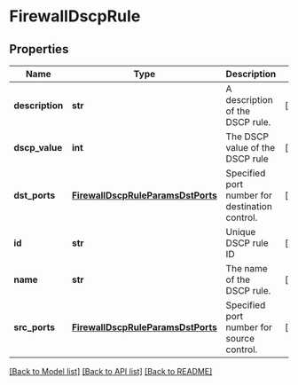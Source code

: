 # FirewallDscpRule

## Properties
Name | Type | Description | Notes
------------ | ------------- | ------------- | -------------
**description** | **str** | A description of the DSCP rule. | [optional] 
**dscp_value** | **int** | The DSCP value of the DSCP rule | [optional] 
**dst_ports** | [**FirewallDscpRuleParamsDstPorts**](FirewallDscpRuleParamsDstPorts.md) | Specified port number for destination control. | [optional] 
**id** | **str** | Unique DSCP rule ID  | [optional] 
**name** | **str** | The name of the DSCP rule. | [optional] 
**src_ports** | [**FirewallDscpRuleParamsDstPorts**](FirewallDscpRuleParamsDstPorts.md) | Specified port number for source control. | [optional] 

[[Back to Model list]](../README.md#documentation-for-models) [[Back to API list]](../README.md#documentation-for-api-endpoints) [[Back to README]](../README.md)



